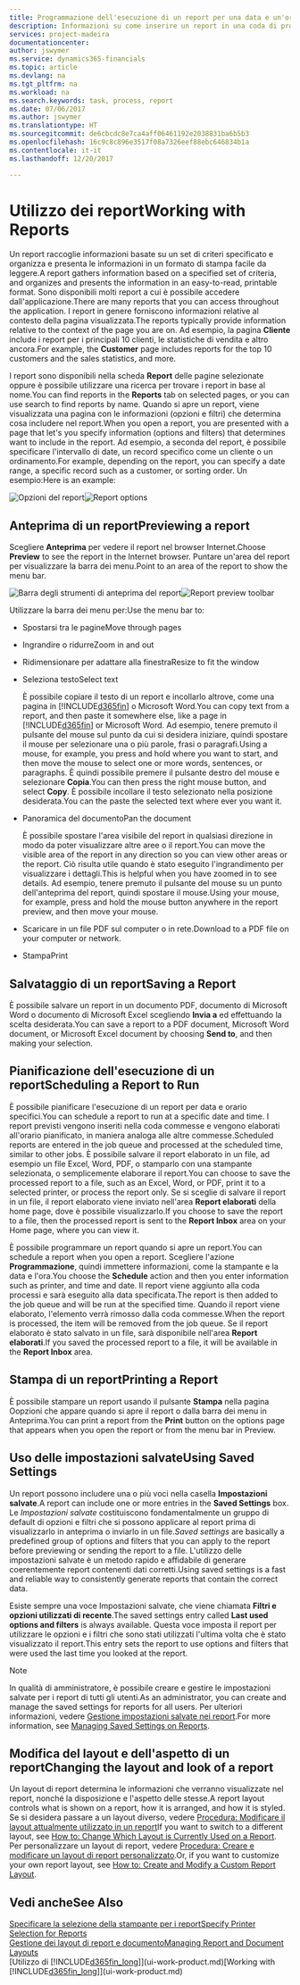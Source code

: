 ```yaml
---
title: Programmazione dell'esecuzione di un report per una data e un'ora specifiche | Documenti Microsoft
description: Informazioni su come inserire un report in una coda di processi e programmare per l'elaborazione per una data e un'ora specifiche.
services: project-madeira
documentationcenter: 
author: jswymer
ms.service: dynamics365-financials
ms.topic: article
ms.devlang: na
ms.tgt_pltfrm: na
ms.workload: na
ms.search.keywords: task, process, report
ms.date: 07/06/2017
ms.author: jswymer
ms.translationtype: HT
ms.sourcegitcommit: de6cbcdc8e7ca4aff06461192e2038831ba6b5b3
ms.openlocfilehash: 16c9c8c896e3517f08a7326eef88ebc646834b1a
ms.contentlocale: it-it
ms.lasthandoff: 12/20/2017

---
```

# <a name="working-with-reports"></a><span data-ttu-id="857fd-103">Utilizzo dei report</span><span class="sxs-lookup"><span data-stu-id="857fd-103">Working with Reports</span></span>
<span data-ttu-id="857fd-104">Un report raccoglie informazioni basate su un set di criteri specificato e organizza e presenta le informazioni in un formato di stampa facile da leggere.</span><span class="sxs-lookup"><span data-stu-id="857fd-104">A report gathers information based on a specified set of criteria, and organizes and presents the information in an easy-to-read, printable format.</span></span> <span data-ttu-id="857fd-105">Sono disponibili molti report a cui è possibile accedere dall'applicazione.</span><span class="sxs-lookup"><span data-stu-id="857fd-105">There are many reports that you can access throughout the application.</span></span> <span data-ttu-id="857fd-106">I report in genere forniscono informazioni relative al contesto della pagina visualizzata.</span><span class="sxs-lookup"><span data-stu-id="857fd-106">The reports typically provide information relative to the context of the page you are on.</span></span> <span data-ttu-id="857fd-107">Ad esempio, la pagina **Cliente** include i report per i principali 10 clienti, le statistiche di vendita e altro ancora.</span><span class="sxs-lookup"><span data-stu-id="857fd-107">For example, the **Customer** page includes reports for the top 10 customers and the sales statistics, and more.</span></span>

<span data-ttu-id="857fd-108">I report sono disponibili nella scheda **Report** delle pagine selezionate oppure è possibile utilizzare una ricerca per trovare i report in base al nome.</span><span class="sxs-lookup"><span data-stu-id="857fd-108">You can find reports in the **Reports** tab on selected pages, or you can use search to find reports by name.</span></span> <span data-ttu-id="857fd-109">Quando si apre un report, viene visualizzata una pagina con le informazioni (opzioni e filtri) che determina cosa includere nel report.</span><span class="sxs-lookup"><span data-stu-id="857fd-109">When you open a report, you are presented with a page that let's you specify information (options and filters) that determines want to include in the report.</span></span> <span data-ttu-id="857fd-110">Ad esempio, a seconda del report, è possibile specificare l'intervallo di date, un record specifico come un cliente o un ordinamento.</span><span class="sxs-lookup"><span data-stu-id="857fd-110">For example, depending on the report, you can specify a date range, a specific record such as a customer, or sorting order.</span></span> <span data-ttu-id="857fd-111">Un esempio:</span><span class="sxs-lookup"><span data-stu-id="857fd-111">Here is an example:</span></span>

<span data-ttu-id="857fd-112">![Opzioni del report](media/report_options.png "Opzioni del report")</span><span class="sxs-lookup"><span data-stu-id="857fd-112">![Report options](media/report_options.png "Report options")</span></span>

## <a name="previewing-a-report"></a><span data-ttu-id="857fd-113">Anteprima di un report</span><span class="sxs-lookup"><span data-stu-id="857fd-113">Previewing a report</span></span>
<span data-ttu-id="857fd-114">Scegliere **Anteprima** per vedere il report nel browser Internet.</span><span class="sxs-lookup"><span data-stu-id="857fd-114">Choose **Preview** to see the report in the Internet browser.</span></span> <span data-ttu-id="857fd-115">Puntare un'area del report per visualizzare la barra dei menu.</span><span class="sxs-lookup"><span data-stu-id="857fd-115">Point to an area of the report to show the menu bar.</span></span>  

<span data-ttu-id="857fd-116">![Barra degli strumenti di anteprima del report](media/report_viewer.png "Barra degli strumenti di anteprima del report")</span><span class="sxs-lookup"><span data-stu-id="857fd-116">![Report preview toolbar](media/report_viewer.png "Report preview toolbar")</span></span>

<span data-ttu-id="857fd-117">Utilizzare la barra dei menu per:</span><span class="sxs-lookup"><span data-stu-id="857fd-117">Use the menu bar to:</span></span>

-   <span data-ttu-id="857fd-118">Spostarsi tra le pagine</span><span class="sxs-lookup"><span data-stu-id="857fd-118">Move through pages</span></span>
-   <span data-ttu-id="857fd-119">Ingrandire o ridurre</span><span class="sxs-lookup"><span data-stu-id="857fd-119">Zoom in and out</span></span>
-   <span data-ttu-id="857fd-120">Ridimensionare per adattare alla finestra</span><span class="sxs-lookup"><span data-stu-id="857fd-120">Resize to fit the window</span></span>
-   <span data-ttu-id="857fd-121">Seleziona testo</span><span class="sxs-lookup"><span data-stu-id="857fd-121">Select text</span></span>

    <span data-ttu-id="857fd-122">È possibile copiare il testo di un report e incollarlo altrove, come una pagina in [!INCLUDE[d365fin](includes/d365fin_md.md)] o Microsoft Word.</span><span class="sxs-lookup"><span data-stu-id="857fd-122">You can copy text from a report, and then paste it somewhere else, like a page in [!INCLUDE[d365fin](includes/d365fin_md.md)] or Microsoft Word.</span></span>  <span data-ttu-id="857fd-123">Ad esempio, tenere premuto il pulsante del mouse sul punto da cui si desidera iniziare, quindi spostare il mouse per selezionare una o più parole, frasi o paragrafi.</span><span class="sxs-lookup"><span data-stu-id="857fd-123">Using a mouse, for example, you press and hold where you want to start, and then move the mouse to select one or more words, sentences, or paragraphs.</span></span> <span data-ttu-id="857fd-124">È quindi possibile premere il pulsante destro del mouse e selezionare **Copia**.</span><span class="sxs-lookup"><span data-stu-id="857fd-124">You can then press the right mouse button, and select **Copy**.</span></span> <span data-ttu-id="857fd-125">È possibile incollare il testo selezionato nella posizione desiderata.</span><span class="sxs-lookup"><span data-stu-id="857fd-125">You can the paste the selected text where ever you want it.</span></span>
-   <span data-ttu-id="857fd-126">Panoramica del documento</span><span class="sxs-lookup"><span data-stu-id="857fd-126">Pan the document</span></span>

    <span data-ttu-id="857fd-127">È possibile spostare l'area visibile del report in qualsiasi direzione in modo da poter visualizzare altre aree o il report.</span><span class="sxs-lookup"><span data-stu-id="857fd-127">You can move the visible area of the report in any direction so you can view other areas or the report.</span></span> <span data-ttu-id="857fd-128">Ciò risulta utile quando è stato eseguito l'ingrandimento per visualizzare i dettagli.</span><span class="sxs-lookup"><span data-stu-id="857fd-128">This is helpful when you have zoomed in to see details.</span></span>  <span data-ttu-id="857fd-129">Ad esempio, tenere premuto il pulsante del mouse su un punto dell'anteprima del report, quindi spostare il mouse.</span><span class="sxs-lookup"><span data-stu-id="857fd-129">Using your mouse, for example, press and hold the mouse button anywhere in the report preview, and then move your mouse.</span></span>

-   <span data-ttu-id="857fd-130">Scaricare in un file PDF sul computer o in rete.</span><span class="sxs-lookup"><span data-stu-id="857fd-130">Download to a PDF file on your computer or network.</span></span>
-   <span data-ttu-id="857fd-131">Stampa</span><span class="sxs-lookup"><span data-stu-id="857fd-131">Print</span></span>


## <a name="saving-a-report"></a><span data-ttu-id="857fd-132">Salvataggio di un report</span><span class="sxs-lookup"><span data-stu-id="857fd-132">Saving a Report</span></span>
<span data-ttu-id="857fd-133">È possibile salvare un report in un documento PDF, documento di Microsoft Word o documento di Microsoft Excel scegliendo **Invia a** ed effettuando la scelta desiderata.</span><span class="sxs-lookup"><span data-stu-id="857fd-133">You can save a report to a PDF document, Microsoft Word document, or Microsoft Excel document by choosing **Send to**, and then making your selection.</span></span>

## <a name="ScheduleReport"></a> <span data-ttu-id="857fd-134">Pianificazione dell'esecuzione di un report</span><span class="sxs-lookup"><span data-stu-id="857fd-134">Scheduling a Report to Run</span></span>
<span data-ttu-id="857fd-135">È possibile pianificare l'esecuzione di un report per data e orario specifici.</span><span class="sxs-lookup"><span data-stu-id="857fd-135">You can schedule a report to run at a specific date and time.</span></span> <span data-ttu-id="857fd-136">I report previsti vengono inseriti nella coda commesse e vengono elaborati all'orario pianificato, in maniera analoga alle altre commesse.</span><span class="sxs-lookup"><span data-stu-id="857fd-136">Scheduled reports are entered in the job queue and processed at the scheduled time, similar to other jobs.</span></span> <span data-ttu-id="857fd-137">È possibile salvare il report elaborato in un file, ad esempio un file Excel, Word, PDF, o stamparlo con una stampante selezionata, o semplicemente elaborare il report.</span><span class="sxs-lookup"><span data-stu-id="857fd-137">You can choose to save the processed report to a file, such as an Excel, Word, or PDF, print it to a selected printer, or process the report only.</span></span> <span data-ttu-id="857fd-138">Se si sceglie di salvare il report in un file, il report elaborato viene inviato nell'area **Report elaborati** della home page, dove è possibile visualizzarlo.</span><span class="sxs-lookup"><span data-stu-id="857fd-138">If you choose to save the report to a file, then the processed report is sent to the **Report Inbox** area on your Home page, where you can view it.</span></span>

<span data-ttu-id="857fd-139">È possibile programmare un report quando si apre un report.</span><span class="sxs-lookup"><span data-stu-id="857fd-139">You can schedule a report when you open a report.</span></span> <span data-ttu-id="857fd-140">Scegliere l'azione **Programmazione**, quindi immettere informazioni, come la stampante e la data e l'ora.</span><span class="sxs-lookup"><span data-stu-id="857fd-140">You choose the **Schedule** action and then you enter information such as printer, and time and date.</span></span> <span data-ttu-id="857fd-141">Il report viene aggiunto alla coda processi e sarà eseguito alla data specificata.</span><span class="sxs-lookup"><span data-stu-id="857fd-141">The report is then added to the job queue and will be run at the specified time.</span></span> <span data-ttu-id="857fd-142">Quando il report viene elaborato, l'elemento verrà rimosso dalla coda commesse.</span><span class="sxs-lookup"><span data-stu-id="857fd-142">When the report is processed, the item will be removed from the job queue.</span></span> <span data-ttu-id="857fd-143">Se il report elaborato è stato salvato in un file, sarà disponibile nell'area **Report elaborati**.</span><span class="sxs-lookup"><span data-stu-id="857fd-143">If you saved the processed report to a file, it will be available in the **Report Inbox** area.</span></span>

## <a name="PrintReport"></a><span data-ttu-id="857fd-144">Stampa di un report</span><span class="sxs-lookup"><span data-stu-id="857fd-144">Printing a Report</span></span>
<span data-ttu-id="857fd-145">È possibile stampare un report usando il pulsante **Stampa** nella pagina Oopzioni che appare quando si apre il report o dalla barra dei menu in Anteprima.</span><span class="sxs-lookup"><span data-stu-id="857fd-145">You can print a report from the **Print** button on the options page that appears when you open the report or from the menu bar in Preview.</span></span>

## <a name="using-saved-settings"></a><span data-ttu-id="857fd-146">Uso delle impostazioni salvate</span><span class="sxs-lookup"><span data-stu-id="857fd-146">Using Saved Settings</span></span>
<span data-ttu-id="857fd-147">Un report possono includere una o più voci nella casella **Impostazioni salvate**.</span><span class="sxs-lookup"><span data-stu-id="857fd-147">A report can include one or more entries in the **Saved Settings** box.</span></span> <span data-ttu-id="857fd-148">Le *Impostazioni salvate* costituiscono fondamentalmente un gruppo di default di opzioni e filtri che si possono applicare al report prima di visualizzarlo in anteprima o inviarlo in un file.</span><span class="sxs-lookup"><span data-stu-id="857fd-148">*Saved settings* are basically a predefined group of options and filters that you can apply to the report before previewing or sending the report to a file.</span></span> <span data-ttu-id="857fd-149">L'utilizzo delle impostazioni salvate è un metodo rapido e affidabile di generare coerentemente report contenenti dati corretti.</span><span class="sxs-lookup"><span data-stu-id="857fd-149">Using saved settings is a fast and reliable way to consistently generate reports that contain the correct data.</span></span>

<span data-ttu-id="857fd-150">Esiste sempre una voce Impostazioni salvate, che viene chiamata **Filtri e opzioni utilizzati di recente**.</span><span class="sxs-lookup"><span data-stu-id="857fd-150">The saved settings entry called **Last used options and filters** is always available.</span></span> <span data-ttu-id="857fd-151">Questa voce imposta il report per utilizzare le opzioni e i filtri che sono stati utilizzati l'ultima volta che è stato visualizzato il report.</span><span class="sxs-lookup"><span data-stu-id="857fd-151">This entry sets the report to use options and filters that were used the last time you looked at the report.</span></span>

>[!NOTE]
><span data-ttu-id="857fd-152">In qualità di amministratore, è possibile creare e gestire le impostazioni salvate per i report di tutti gli utenti.</span><span class="sxs-lookup"><span data-stu-id="857fd-152">As an administrator, you can create and manage the saved settings for reports for all users.</span></span> <span data-ttu-id="857fd-153">Per ulteriori informazioni, vedere [Gestione impostazioni salvate nei report](reports-saving-reusing-settings.md).</span><span class="sxs-lookup"><span data-stu-id="857fd-153">For more information, see [Managing Saved Settings on Reports](reports-saving-reusing-settings.md).</span></span>

## <a name="changing-the-layout-and-look-of-a-report"></a><span data-ttu-id="857fd-154">Modifica del layout e dell'aspetto di un report</span><span class="sxs-lookup"><span data-stu-id="857fd-154">Changing the layout and look of a report</span></span>
<span data-ttu-id="857fd-155">Un layout di report determina le informazioni che verranno visualizzate nel report, nonché la disposizione e l'aspetto delle stesse.</span><span class="sxs-lookup"><span data-stu-id="857fd-155">A report layout controls what is shown on a report, how it is arranged, and how it is styled.</span></span> <span data-ttu-id="857fd-156">Se si desidera passare a un layout diverso, vedere [Procedura: Modificare il layout attualmente utilizzato in un report](ui-how-change-layout-currently-used-report.md)</span><span class="sxs-lookup"><span data-stu-id="857fd-156">If you want to switch to a different layout, see [How to: Change Which Layout is Currently Used on a Report](ui-how-change-layout-currently-used-report.md).</span></span> <span data-ttu-id="857fd-157">Per personalizzare un layout di report, vedere [Procedura: Creare e modificare un layout di report personalizzato](ui-how-create-custom-report-layout.md).</span><span class="sxs-lookup"><span data-stu-id="857fd-157">Or, if you want to customize your own report layout, see [How to: Create and Modify a Custom Report Layout](ui-how-create-custom-report-layout.md).</span></span>

## <a name="see-also"></a><span data-ttu-id="857fd-158">Vedi anche</span><span class="sxs-lookup"><span data-stu-id="857fd-158">See Also</span></span>
[<span data-ttu-id="857fd-159">Specificare la selezione della stampante per i report</span><span class="sxs-lookup"><span data-stu-id="857fd-159">Specify Printer Selection for Reports</span></span>](ui-specify-printer-selection-reports.md)  
[<span data-ttu-id="857fd-160">Gestione dei layout di report e documento</span><span class="sxs-lookup"><span data-stu-id="857fd-160">Managing Report and Document Layouts</span></span>](ui-manage-report-layouts.md)  
<span data-ttu-id="857fd-161">[Utilizzo di [!INCLUDE[d365fin_long](includes/d365fin_long_md.md)]](ui-work-product.md)</span><span class="sxs-lookup"><span data-stu-id="857fd-161">[Working with [!INCLUDE[d365fin_long](includes/d365fin_long_md.md)]](ui-work-product.md)</span></span>


